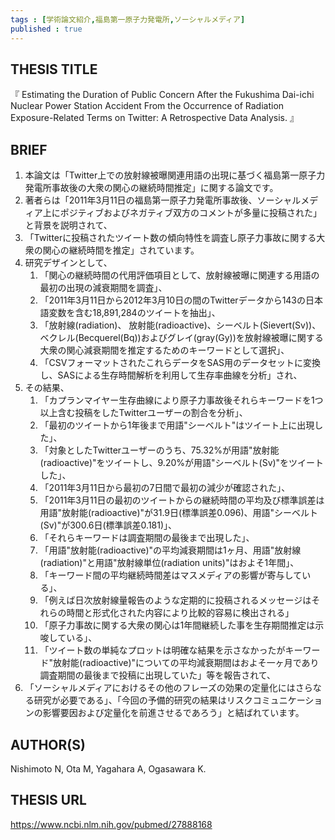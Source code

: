 ```yaml
---
tags : [学術論文紹介,福島第一原子力発電所,ソーシャルメディア] 
published : true
---
```


## THESIS TITLE
『
Estimating the Duration of Public Concern After the Fukushima Dai-ichi Nuclear Power Station Accident From the Occurrence of Radiation Exposure-Related Terms on Twitter: A Retrospective Data Analysis.
』
  
## BRIEF
1. 本論文は「Twitter上での放射線被曝関連用語の出現に基づく福島第一原子力発電所事故後の大衆の関心の継続時間推定」に関する論文です。
1. 著者らは「2011年3月11日の福島第一原子力発電所事故後、ソーシャルメディア上にポジティブおよびネガティブ双方のコメントが多量に投稿された」と背景を説明されて、
1. 「Twitterに投稿されたツイート数の傾向特性を調査し原子力事故に関する大衆の関心の継続時間を推定」されています。
1. 研究デザインとして、
	1. 「関心の継続時間の代用評価項目として、放射線被曝に関連する用語の最初の出現の減衰期間を調査」、
	1. 「2011年3月11日から2012年3月10日の間のTwitterデータから143の日本語変数を含む18,891,284のツイートを抽出」、
	1. 「放射線(radiation)、 放射能(radioactive)、シーベルト(Sievert(Sv))、ベクレル(Becquerel(Bq))およびグレイ(gray(Gy))を放射線被曝に関する大衆の関心減衰期間を推定するためのキーワードとして選択」、
	1. 「CSVフォーマットされたこれらデータをSAS用のデータセットに変換し、SASによる生存時間解析を利用して生存率曲線を分析」され、
1. その結果、
	1. 「カプランマイヤー生存曲線により原子力事故後それらキーワードを1つ以上含む投稿をしたTwitterユーザーの割合を分析」、
	1. 「最初のツイートから1年後まで用語"シーベルト"はツイート上に出現した」、
	1. 「対象としたTwitterユーザーのうち、75.32%が用語"放射能(radioactive)"をツイートし、9.20%が用語"シーベルト(Sv)"をツイートした」、
	1. 「2011年3月11日から最初の7日間で最初の減少が確認された」、
	1. 「2011年3月11日の最初のツイートからの継続時間の平均及び標準誤差は用語"放射能(radioactive)"が31.9日(標準誤差0.096)、用語"シーベルト(Sv)"が300.6日(標準誤差0.181)」、
	1. 「それらキーワードは調査期間の最後まで出現した」、
	1. 「用語"放射能(radioactive)"の平均減衰期間は1ヶ月、用語"放射線(radiation)"と用語"放射線単位(radiation units)"はおよそ1年間」、
	1. 「キーワード間の平均継続時間差はマスメディアの影響が寄与している」、
	1. 「例えば日次放射線量報告のような定期的に投稿されるメッセージはそれらの時間と形式化された内容により比較的容易に検出される」
	1. 「原子力事故に関する大衆の関心は1年間継続した事を生存期間推定は示唆している」、
	1. 「ツイート数の単純なプロットは明確な結果を示さなかったがキーワード"放射能(radioactive)"についての平均減衰期間はおよそ一ヶ月であり調査期間の最後まで投稿に出現していた」等を報告されて、
1. 「ソーシャルメディアにおけるその他のフレーズの効果の定量化にはさらなる研究が必要である」、「今回の予備的研究の結果はリスクコミュニケーションの影響要因および定量化を前進させるであろう」と結ばれています。






## AUTHOR(S)



Nishimoto N, Ota M, Yagahara A, Ogasawara K.

## THESIS URL
[
https://www.ncbi.nlm.nih.gov/pubmed/27888168
](
https://www.ncbi.nlm.nih.gov/pubmed/27888168
)